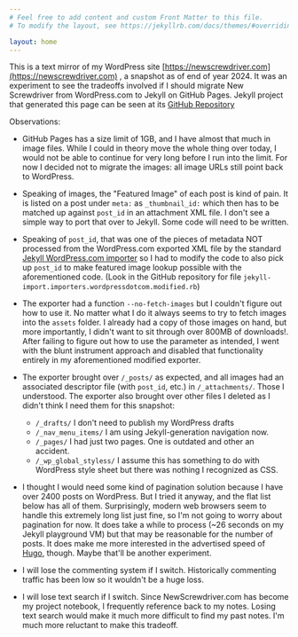 ```yaml
---
# Feel free to add content and custom Front Matter to this file.
# To modify the layout, see https://jekyllrb.com/docs/themes/#overriding-theme-defaults

layout: home
---
```

This is a text mirror of my WordPress site
[https://newscrewdriver.com](https://newscrewdriver.com)
, a snapshot as of end of year 2024. It was an experiment to see the tradeoffs
involved if I should migrate New Screwdriver from WordPress.com to Jekyll on
GitHub Pages. Jekyll project that generated this page can be seen at its
[GitHub Repository](https://github.com/Roger-random/newscrewdriver)

Observations:

* GitHub Pages has a size limit of 1GB, and I have almost that much in image
files. While I could in theory move the whole thing over today, I would not be
able to continue for very long before I run into the limit. For now I decided
not to migrate the images: all image URLs still point back to WordPress.

* Speaking of images, the "Featured Image" of each post is kind of pain. It is
listed on a post under `meta:` as `_thumbnail_id:` which then has to be matched
up against `post_id` in an attachment XML file. I don't see a simple way
to port that over to Jekyll. Some code will need to be written.

* Speaking of `post_id`, that was one of the pieces of metadata NOT processed
from the WordPress.com exported XML file by the standard
[Jekyll WordPress.com importer](https://import.jekyllrb.com/docs/wordpressdotcom/)
so I had to modify the code to also pick up `post_id` to make featured image
lookup possible with the aforementioned code. (Look in the GitHub repository
for file `jekyll-import.importers.wordpressdotcom.modified.rb`)

* The exporter had a function `--no-fetch-images` but I couldn't figure out
how to use it. No matter what I do it always seems to try to fetch images into
the `assets` folder. I already had a copy of those images on hand, but more
importantly, I didn't want to sit through over 800MB of downloads!. After
failing to figure out how to use the parameter as intended, I went with the
blunt instrument approach and disabled that functionality entirely in my
aforementioned modified exporter.

* The exporter brought over `/_posts/` as expected, and all images had an
associated descriptor file (with `post_id`, etc.) in `/_attachments/`. Those
I understood. The exporter also brought over other files I deleted as I didn't
think I need them for this snapshot:
    * `/_drafts/` I don't need to publish my WordPress drafts
    * `/_nav_menu_items/` I am using Jekyll-generation navigation now.
    * `/_pages/` I had just two pages. One is outdated and other an accident.
    * `/_wp_global_styless/` I assume this has something to do with WordPress
    style sheet but there was nothing I recognized as CSS.

* I thought I would need some kind of pagination solution because I have over
2400 posts on WordPress. But I tried it anyway, and the flat list below has
all of them. Surprisingly, modern web browsers seem to handle this extremely
long list just fine, so I'm not going to worry about pagination for now. It
does take a while to process (~26 seconds on my Jekyll playground VM) but
that may be reasonable for the number of posts. It does make me more
interested in the advertised speed of [Hugo](https://gohugo.io/), though.
Maybe that'll be another experiment.

* I will lose the commenting system if I switch. Historically commenting
traffic has been low so it wouldn't be a huge loss.

* I will lose text search if I switch. Since NewScrewdriver.com has become my
project notebook, I frequently reference back to my notes. Losing text search
would make it much more difficult to find my past notes. I'm much more
reluctant to make this tradeoff.
